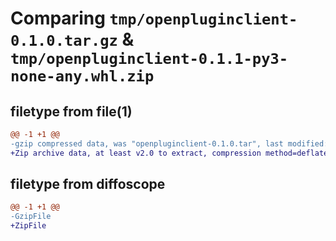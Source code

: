 # Comparing `tmp/openpluginclient-0.1.0.tar.gz` & `tmp/openpluginclient-0.1.1-py3-none-any.whl.zip`

## filetype from file(1)

```diff
@@ -1 +1 @@
-gzip compressed data, was "openpluginclient-0.1.0.tar", last modified: Tue Jun 27 15:46:47 2023, max compression
+Zip archive data, at least v2.0 to extract, compression method=deflate
```

## filetype from diffoscope

```diff
@@ -1 +1 @@
-GzipFile
+ZipFile
```

